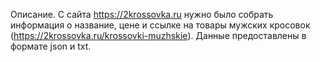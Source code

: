 Описание. 
С сайта https://2krossovka.ru нужно было собрать информация о название, цене и ссылке на товары мужских кросовок (https://2krossovka.ru/krossovki-muzhskie).
Данные предоставлены в формате json и txt.
